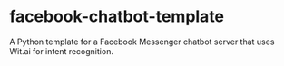 # facebook-chatbot-template
A Python template for a Facebook Messenger chatbot server that uses Wit.ai for intent recognition.
